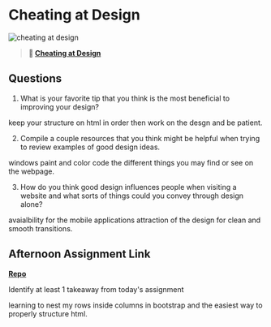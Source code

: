 # Cheating at Design

![cheating at design](https://bcw.blob.core.windows.net/public/img/courses/5247609446691139)

> **📖 [Cheating at Design](https://codeworksacademy.com/fs-student-guide/resources/wk1/04-Cheating-at-Design)**

## Questions

1. What is your favorite tip that you think is the most beneficial to improving your design?

keep your structure on html in order then work on the desgn and be patient.

2. Compile a couple resources that you think might be helpful when trying to review examples of good design ideas.

windows paint and color code the different things you may find or see on the webpage.

3. How do you think good design influences people when visiting a website and what sorts of things could you convey through design alone?

avaialbility for the mobile applications
attraction of the design for clean and smooth transitions.


## Afternoon Assignment Link

**[Repo](https://github.com/tonyware2009/bootstrap.git)**

Identify at least 1 takeaway from today's assignment

learning to nest my rows inside columns in bootstrap and the easiest way to properly structure html.